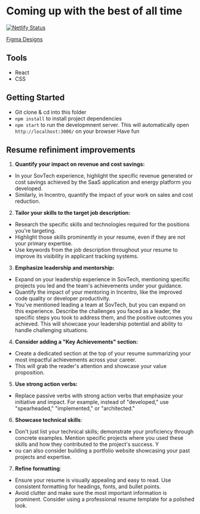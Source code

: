 # Coming up with the best of all time

[![Netlify Status](https://api.netlify.com/api/v1/badges/69af6f30-9e69-4ab7-aec4-83926a6f536f/deploy-status)](https://app.netlify.com/sites/nickie/deploys)

[Figma Designs](https://www.figma.com/file/3HpOUFPXqfs1ZuxQn8LNlc/Portfolio-Redesign?node-id=25%3A0)

## Tools

- React
- CSS

## Getting Started

- Git clone & cd into this folder
- `npm install` to install project dependencies
- `npm start` to run the developmnent server. This will automatically open `http://localhost:3000/` on your browser
  Have fun

## Resume refiniment improvements

1. **Quantify your impact on revenue and cost savings:**

- In your SovTech experience, highlight the specific revenue generated or cost savings achieved by the SaaS application and energy platform you developed.
- Similarly, in Incentro, quantify the impact of your work on sales and cost reduction.

2. **Tailor your skills to the target job description:**

- Research the specific skills and technologies required for the positions you're targeting.
- Highlight those skills prominently in your resume, even if they are not your primary expertise.
- Use keywords from the job description throughout your resume to improve its visibility in applicant tracking systems.

3. **Emphasize leadership and mentorship:**

- Expand on your leadership experience in SovTech, mentioning specific projects you led and the team's achievements under your guidance.
- Quantify the impact of your mentoring in Incentro, like the improved code quality or developer productivity.
- You've mentioned leading a team at SovTech, but you can expand on this experience. Describe the challenges you faced as a leader, the specific steps you took to address them, and the positive outcomes you achieved. This will showcase your leadership potential and ability to handle challenging situations.

4. **Consider adding a "Key Achievements" section:**

- Create a dedicated section at the top of your resume summarizing your most impactful achievements across your career.
- This will grab the reader's attention and showcase your value proposition.

5. **Use strong action verbs:**

- Replace passive verbs with strong action verbs that emphasize your initiative and impact.
  For example, instead of "developed," use "spearheaded," "implemented," or "architected."

6. **Showcase technical skills**:

- Don't just list your technical skills; demonstrate your proficiency through concrete examples. Mention specific projects where you used these skills and how they contributed to the project's success. Y
- ou can also consider building a portfolio website showcasing your past projects and expertise.

7. **Refine formatting**:

- Ensure your resume is visually appealing and easy to read. Use consistent formatting for headings, fonts, and bullet points.
- Avoid clutter and make sure the most important information is prominent. Consider using a professional resume template for a polished look.
